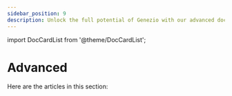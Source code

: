 ```yaml
---
sidebar_position: 9
description: Unlock the full potential of Genezio with our advanced documentation. Learn about complex use cases and powerful features for expert developers
---
```


import DocCardList from '@theme/DocCardList';

# Advanced

<head>
  <title>Advanced</title>
</head>

Here are the articles in this section:

<DocCardList />
